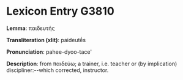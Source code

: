# Lexicon Entry G3810

**Lemma**: παιδευτής

**Transliteration (xlit)**: paideutḗs

**Pronunciation**: pahee-dyoo-tace'

**Description**:
from παιδεύω; a trainer, i.e. teacher or (by implication) discipliner:--which corrected, instructor.
